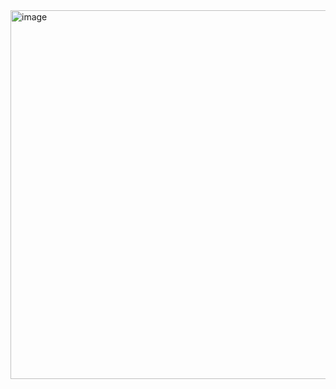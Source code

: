 <img width="590" alt="image" src="https://github.com/Peerapatth/Schedude/assets/108524380/cffcbd10-6a7a-4eb5-902f-b90bf15ed787">
